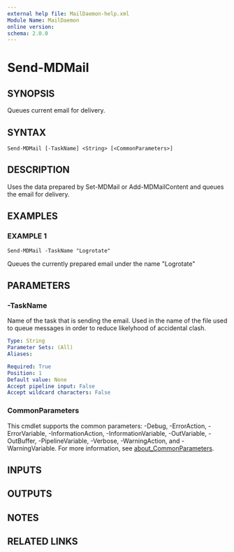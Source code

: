 ```yaml
---
external help file: MailDaemon-help.xml
Module Name: MailDaemon
online version:
schema: 2.0.0
---
```


# Send-MDMail

## SYNOPSIS
Queues current email for delivery.

## SYNTAX

```
Send-MDMail [-TaskName] <String> [<CommonParameters>]
```

## DESCRIPTION
Uses the data prepared by Set-MDMail or Add-MDMailContent and queues the email for delivery.

## EXAMPLES

### EXAMPLE 1
```
Send-MDMail -TaskName "Logrotate"
```

Queues the currently prepared email under the name "Logrotate"

## PARAMETERS

### -TaskName
Name of the task that is sending the email.
Used in the name of the file used to queue messages in order to reduce likelyhood of accidental clash.

```yaml
Type: String
Parameter Sets: (All)
Aliases:

Required: True
Position: 1
Default value: None
Accept pipeline input: False
Accept wildcard characters: False
```

### CommonParameters
This cmdlet supports the common parameters: -Debug, -ErrorAction, -ErrorVariable, -InformationAction, -InformationVariable, -OutVariable, -OutBuffer, -PipelineVariable, -Verbose, -WarningAction, and -WarningVariable. For more information, see [about_CommonParameters](http://go.microsoft.com/fwlink/?LinkID=113216).

## INPUTS

## OUTPUTS

## NOTES

## RELATED LINKS
